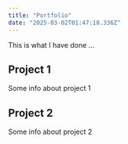 ```yaml
---
title: "Portfolio"
date: "2025-03-02T01:47:18.336Z"
---
```



This is what I have done …


## Project 1

Some info about project 1


## Project 2

Some info about project 2


